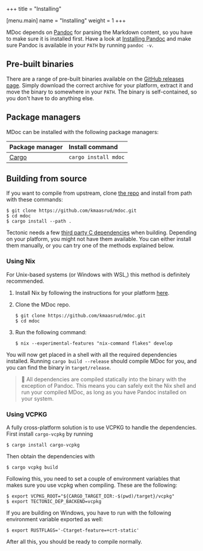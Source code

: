 +++
title = "Installing"

[menu.main]
name = "Installing"
weight = 1
+++

MDoc depends on [Pandoc](https://pandoc.org/) for parsing the Markdown content, so you have to make sure it is installed first. Have a look at [Installing Pandoc](https://pandoc.org/installing.html) and make sure Pandoc is available in your `PATH` by running `pandoc -v`.

## Pre-built binaries

There are a range of pre-built binaries available on the [GitHub releases page](https://github.com/kmaasrud/mdoc/releases). Simply download the correct archive for your platform, extract it and move the binary to somewhere in your `PATH`. The binary is self-contained, so you don't have to do anything else.

## Package managers

MDoc can be installed with the following package managers:

| Package manager | Install command |
| :--- | :--- |
| [Cargo](https://crates.io/crates/mdoc) | `cargo install mdoc` |

## Building from source

If you want to compile from upstream, clone [the repo](https://github.com/kmaasrud/mdoc) and install from path with these commands:

```
$ git clone https://github.com/kmaasrud/mdoc.git
$ cd mdoc
$ cargo install --path .
```

Tectonic needs a few [third party C dependencies](https://tectonic-typesetting.github.io/book/latest/howto/build-tectonic/index.html#third-party-dependencies) when building. Depending on your platform, you might not have them available. You can either install them manually, or you can try one of the methods explained below.

### Using Nix

For Unix-based systems (or Windows with WSL,) this method is definitely recommended.

1. Install Nix by following the instructions for your platform [here](https://nixos.org/download.html).
2. Clone the MDoc repo.

    ```
    $ git clone https://github.com/kmaasrud/mdoc.git
    $ cd mdoc
    ```

3. Run the following command:

    ```
    $ nix --experimental-features "nix-command flakes" develop
    ```

You will now get placed in a shell with all the required dependencies installed. Running `cargo build --release` should compile MDoc for you, and you can find the binary in `target/release`.

> 📖 All dependencies are compiled statically into the binary with the exception of Pandoc. This means you can safely exit the Nix shell and run your compiled MDoc, as long as you have Pandoc installed on your system.

### Using VCPKG

A fully cross-platform solution is to use VCPKG to handle the dependencies. First install `cargo-vcpkg` by running

```
$ cargo install cargo-vcpkg
```

Then obtain the dependencies with

```
$ cargo vcpkg build
```

Following this, you need to set a couple of environment variables that makes sure you use vcpkg when compiling. These are the following:

```
$ export VCPKG_ROOT="${CARGO_TARGET_DIR:-$(pwd)/target}/vcpkg"
$ export TECTONIC_DEP_BACKEND=vcpkg
```

If you are building on Windows, you have to run with the following environment variable exported as well:

```
$ export RUSTFLAGS='-Ctarget-feature=+crt-static'
```

After all this, you should be ready to compile normally.

